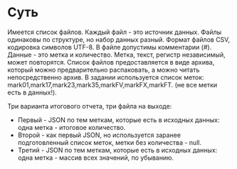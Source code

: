 # Суть
Имеется список файлов. Каждый файл - это источник данных. Файлы одинаковы по структуре, но набор данных разный. Формат файлов CSV, кодировка символов UTF-8. В файле допустимы комментарии (#). Данные - это метка и количество. Метка, текст, регистр независимый, может повторятся. Список файлов предоставляется в виде архива, который можно предварительно распаковать, а можно читать непосредственно архив.
В задании используется список меток: mark01,mark17,mark23,mark35,markFV,markFX,markFT. (не все метки есть в данных!).

Три варианта итогового отчета, три файла на выходе:
* Первый - JSON по тем меткам, которые есть в исходных данных: одна метка - итоговое количество.
* Второй - как первый JSON, но используется заранее подготовленный список меток, метки без количества - null.
* Третий - JSON по тем меткам, которые есть в исходных данных: одна метка - массив всех значений, по убыванию.
